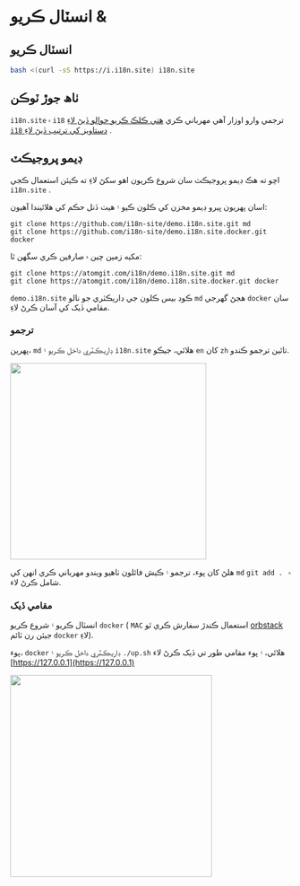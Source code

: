 # انسٽال ڪريو &

## انسٽال ڪريو

```sh
bash <(curl -sS https://i.i18n.site) i18n.site
```

## ٺاھ جوڙ ٽوڪن

`i18n.site` ۾ `i18` ترجمي وارو اوزار آھي مھرباني ڪري [ھتي ڪلڪ ڪريو حوالو ڏيڻ لاءِ `i18` دستاويز کي ترتيب ڏيڻ لاءِ](/i18/use) .

## ڊيمو پروجيڪٽ

اچو ته هڪ ڊيمو پروجيڪٽ سان شروع ڪريون اهو سکڻ لاءِ ته ڪيئن استعمال ڪجي `i18n.site` .

اسان پهريون ڀيرو ڊيمو مخزن کي ڪلون ڪيو ۽ هيٺ ڏنل حڪم کي هلائيندا آهيون:

```
git clone https://github.com/i18n-site/demo.i18n.site.git md
git clone https://github.com/i18n-site/demo.i18n.site.docker.git docker
```

مکيه زمين چين ۾ صارفين ڪري سگهن ٿا:

```
git clone https://atomgit.com/i18n/demo.i18n.site.git md
git clone https://atomgit.com/i18n/demo.i18n.site.docker.git docker
```

`demo.i18n.site` ڪوڊ بيس ڪلون جي ڊاريڪٽري جو نالو `md` هجڻ گھرجي `docker` سان مقامي ڏيک کي آسان ڪرڻ لاءِ.

### ترجمو

پهرين، `md` ڊاريڪٽري داخل ڪريو ۽ `i18n.site` هلائي، جيڪو `en` کان `zh` تائين ترجمو ڪندو.

<img src="https://p.3ti.site/1721114619.avif" style="width:350px">

ھلڻ کان پوء، ترجمو ۽ ڪيش فائلون ٺاھيو ويندو مھرباني ڪري انھن کي `md` `git add . ` ۾ شامل ڪرڻ لاء.

### مقامي ڏيک

انسٽال ڪريو ۽ شروع ڪريو `docker` ( `MAC` استعمال ڪندڙ سفارش ڪري ٿو [orbstack](https://orbstack.dev) جيئن رن ٽائم `docker` لاءِ).

پوء، `docker` ڊاريڪٽري داخل ڪريو ۽ `./up.sh` هلائي، ۽ پوء مقامي طور تي ڏيک ڪرڻ لاء [https://127.0.0.1](https://127.0.0.1)

<img src="//p.3ti.site/1721104238.avif" style="width:360px">